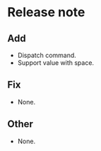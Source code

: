 # Release note

## Add

-   Dispatch command.
-   Support value with space.

## Fix

-   None.

## Other

-   None.
